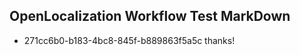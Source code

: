 ## OpenLocalization Workflow Test MarkDown
* 271cc6b0-b183-4bc8-845f-b889863f5a5c thanks!

<!--HONumber=Jul16_HO4-->


